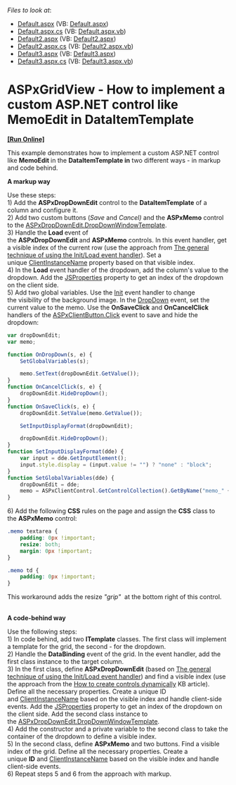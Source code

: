 <!-- default file list -->
*Files to look at*:

* [Default.aspx](./CS/Default.aspx) (VB: [Default.aspx](./VB/Default.aspx))
* [Default.aspx.cs](./CS/Default.aspx.cs) (VB: [Default.aspx.vb](./VB/Default.aspx.vb))
* [Default2.aspx](./CS/Default2.aspx) (VB: [Default2.aspx](./VB/Default2.aspx))
* [Default2.aspx.cs](./CS/Default2.aspx.cs) (VB: [Default2.aspx.vb](./VB/Default2.aspx.vb))
* [Default3.aspx](./CS/Default3.aspx) (VB: [Default3.aspx](./VB/Default3.aspx))
* [Default3.aspx.cs](./CS/Default3.aspx.cs) (VB: [Default3.aspx.vb](./VB/Default3.aspx.vb))
<!-- default file list end -->
# ASPxGridView - How to implement a custom ASP.NET control like MemoEdit in DataItemTemplate
<!-- run online -->
**[[Run Online]](https://codecentral.devexpress.com/t367479/)**
<!-- run online end -->


<p>This example demonstrates how to implement a custom ASP.NET control like <strong>MemoEdit </strong>in the <strong>DataItemTemplate in</strong> two different ways - in markup and code behind.</p>
<p><strong>A markup way</strong></p>
<p>Use these steps:<br>1) Add the <strong>ASPxDropDownEdit</strong> control to the <strong>DataItemTemplate</strong> of a column and configure it.<br>2) Add two custom buttons (<em>Save</em> and <em>Cancel)</em> and the <strong>ASPxMemo</strong> control to the <a href="https://documentation.devexpress.com/#AspNet/DevExpressWebASPxDropDownEdit_DropDownWindowTemplatetopic">ASPxDropDownEdit.DropDownWindowTemplate</a>.<br>3) Handle the <strong>Load </strong>event of the <strong>ASPxDropDownEdit</strong> and <strong>ASPxMemo</strong> controls. In this event handler, get a visible index of the current row (use the approach from <a href="https://www.devexpress.com/Support/Center/p/K18282">The general technique of using the Init/Load event handler</a>). Set a unique <a href="https://documentation.devexpress.com/#AspNet/DevExpressWebASPxEditBase_ClientInstanceNametopic">ClientInstanceName</a> property based on that visible index. <br>4) In the <strong>Load</strong> event handler of the dropdown, add the column's value to the dropdown. Add the <a href="https://documentation.devexpress.com/#AspNet/DevExpressWebASPxEditBase_JSPropertiestopic">JSProperties</a> property to get an index of the dropdown on the client side.<br>5) Add two global variables. Use the <a href="https://documentation.devexpress.com/#AspNet/DevExpressWebScriptsASPxClientControl_Inittopic">Init</a> event handler to change the visibility of the background image. In the <a href="https://documentation.devexpress.com/#AspNet/DevExpressWebScriptsASPxClientDropDownEditBase_DropDowntopic">DropDown</a> event, set the current value to the memo. Use the <strong>OnSaveClick</strong> and <strong>OnCancelClick </strong>handlers of the <a href="https://documentation.devexpress.com/#AspNet/DevExpressWebScriptsASPxClientButton_Clicktopic">ASPxClientButton.Click</a> event to save and hide the dropdown:</p>


```js
var dropDownEdit;
var memo;

function OnDropDown(s, e) {
	SetGlobalVariables(s);

	memo.SetText(dropDownEdit.GetValue());
}
function OnCancelClick(s, e) {
	dropDownEdit.HideDropDown();
}
function OnSaveClick(s, e) {
	dropDownEdit.SetValue(memo.GetValue());

	SetInputDisplayFormat(dropDownEdit);

	dropDownEdit.HideDropDown();
}		
function SetInputDisplayFormat(dde) {
	var input = dde.GetInputElement();
	input.style.display = (input.value != "") ? "none" : "block";
}
function SetGlobalVariables(dde) {
	dropDownEdit = dde;
	memo = ASPxClientControl.GetControlCollection().GetByName("memo_" + dde.cpIndex);
}
```


<p>6) Add the following <strong>CSS</strong> rules on the page and assign the <strong>CSS</strong> class to the <strong>ASPxMemo</strong> control: </p>


```css
.memo textarea {
	padding: 0px !important;
	resize: both;
	margin: 0px !important;
}

.memo td {
	padding: 0px !important;
}
```


<p>This workaround adds the resize <em>"grip"</em>  at the bottom right of this control.</p>
<p><strong><br>A code-behind way </strong></p>
<p>Use the following steps:<br>1) In code behind, add two <strong>ITemplate</strong> classes. The first class will implement a template for the grid, the second - for the dropdown.<br>2) Handle the <strong>DataBinding</strong> event of the grid. In the event handler, add the first class instance to the target column.<br>3) In the first class, define <strong>ASPxDropDownEdit </strong>(based on <a href="https://www.devexpress.com/Support/Center/p/K18282">The general technique of using the Init/Load event handler</a>) and find a visible index (use the approach from the <a href="https://www.devexpress.com/Support/Center/p/KA18606">How to create controls dynamically</a> KB article). Define all the necessary properties. Create a unique ID and <a href="https://documentation.devexpress.com/#AspNet/DevExpressWebASPxEditBase_ClientInstanceNametopic">ClientInstanceName</a> based on the visible index and handle client-side events. Add the <a href="https://documentation.devexpress.com/#AspNet/DevExpressWebASPxEditBase_JSPropertiestopic">JSProperties</a> property to get an index of the dropdown on the client side. Add the second class instance to the <a href="https://documentation.devexpress.com/#AspNet/DevExpressWebASPxDropDownEdit_DropDownWindowTemplatetopic">ASPxDropDownEdit.DropDownWindowTemplate</a>.<br>4) Add the constructor and a private variable to the second class to take the container of the dropdown to define a visible index.<br>5) In the second class, define <strong>ASPxMemo</strong> and two buttons. Find a visible index of the grid. Define all the necessary properties. Create a unique <strong>ID</strong> and <a href="https://documentation.devexpress.com/#AspNet/DevExpressWebASPxEditBase_ClientInstanceNametopic">ClientInstanceName</a> based on the visible index and handle client-side events.<br>6) Repeat steps 5 and 6 from the approach with markup.</p>

<br/>


